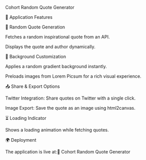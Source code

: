 Cohort Random Quote Generator

🚀 Application Features

🌟 Random Quote Generation

Fetches a random inspirational quote from an API.

Displays the quote and author dynamically.

🎨 Background Customization

Applies a random gradient background instantly.

Preloads images from Lorem Picsum for a rich visual experience.

📤 Share & Export Options

Twitter Integration: Share quotes on Twitter with a single click.

Image Export: Save the quote as an image using html2canvas.

⏳ Loading Indicator

Shows a loading animation while fetching quotes.

🌍 Deployment

The application is live at:🔗 Cohort Random Quote Generator

